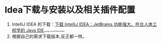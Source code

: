 # Idea下载与安装以及相关插件配置

1. IntelliJ IDEA 的下载：[下载 IntelliJ IDEA：JetBrains 功能强大、符合人体工程学的 Java IDE](https://www.jetbrains.com/zh-cn/idea/download/#section=windows)<img src="https://gitee.com/theCompassWillAlsoGetLost/typora-picture-resources2/raw/master/img/image-20210912091020864.png" alt="image-20210912091020864" style="zoom: 33%;" />
2. 根据自己的需求下载版本,反正都一样。
